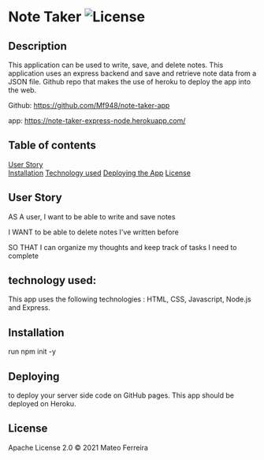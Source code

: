 # Note Taker 	![License](https://img.shields.io/badge/License-Apache%202.0-blue.svg)

## Description

This  application  can be used to write, save, and delete notes. This application  uses an express backend and save and retrieve note data from a JSON file. Github repo that makes  the use of heroku to deploy the app into the web.

Github: https://github.com/Mf948/note-taker-app

app: https://note-taker-express-node.herokuapp.com/

## Table of contents

[User Story ](#user)  
[Installation](#installation) 
[Technology used](#technology) 
[Deploying the App](#Deploying)
[License](#License)  

## User Story

AS A user, I want to be able to write and save notes

I WANT to be able to delete notes I've written before

SO THAT I can organize my thoughts and keep track of tasks I need to complete

## technology used:
This app uses the following technologies : HTML, CSS, Javascript, Node.js and Express.
## Installation
 run npm init -y

## Deploying 
to deploy your server side code on GitHub pages. This app should be deployed on Heroku. 

## License
Apache License 2.0
© 2021 Mateo Ferreira
